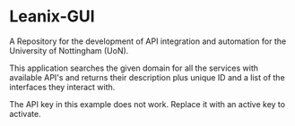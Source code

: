 # Leanix-GUI
A Repository for the development of API integration and automation for the University of Nottingham (UoN).

This application searches the given domain for all the services with available API's and returns their description plus unique ID and a list of the interfaces they interact with. 

The API key in this example does not work. Replace it with an active key to activate.
